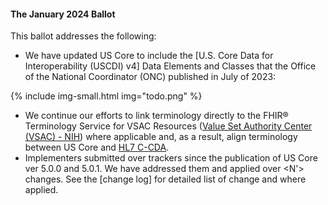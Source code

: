 <div class="note-to-balloters" markdown="1">

#### The January 2024 Ballot

This ballot addresses the following:

- We have updated US Core to include the [U.S. Core Data for Interoperability (USCDI) v4] Data Elements and Classes that the Office of the National Coordinator (ONC) published in July of 2023:

{% include img-small.html img="todo.png" %}

- We continue our efforts to link terminology directly to the FHIR® Terminology Service for VSAC Resources ([Value Set Authority Center (VSAC) - NIH](https://vsac.nlm.nih.gov/)) where applicable and, as a result, align terminology between US Core and [HL7 C-CDA](http://www.hl7.org/implement/standards/product_brief.cfm?product_id=492).
- Implementers submitted over <N> trackers since the publication of US Core ver 5.0.0 and 5.0.1. We have addressed them and applied over <N'> changes. See the [change log] for detailed list of change and where applied.
  
</div><!-- note-to-balloters -->